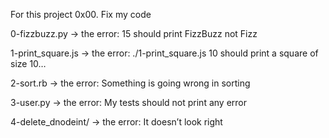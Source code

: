 For this project 0x00. Fix my code

0-fizzbuzz.py -> the error: 15 should print FizzBuzz not Fizz

1-print_square.js -> the error: ./1-print_square.js 10 should print a square of size 10…

2-sort.rb -> the error: Something is going wrong in sorting

3-user.py -> the error: My tests should not print any error

4-delete_dnodeint/ -> the error: It doesn’t look right